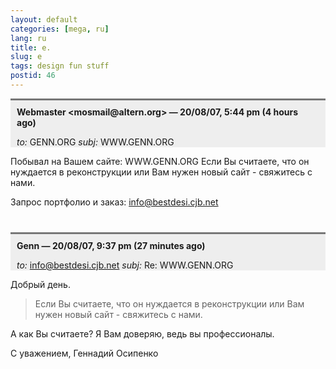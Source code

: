 ```yaml
---
layout: default
categories: [mega, ru]
lang: ru
title: e.
slug: e
tags: design fun stuff 
postid: 46
---
```

<div style="padding: 10px; padding-bottom: 0; background-color: #eee; margin-bottom: 10px; border-top: 3px solid #777;">
<b>Webmaster &lt;mosmail@altern.org&gt; — 20/08/07, 5:44 pm (4 hours ago)</b>

<i>to:</i> GENN.ORG
<i>subj:</i> WWW.GENN.ORG
</div>
Побывал на Вашем сайте: WWW.GENN.ORG
Если Вы считаете, что он нуждается в реконструкции или Вам нужен новый сайт - свяжитесь с нами.

Запрос портфолио и заказ: info@bestdesi.cjb.net

<div style="padding: 10px; padding-bottom: 0; background-color: #eee; margin-top: 40px;  margin-bottom: 10px; border-top: 3px solid #777;">
<b>Genn — 20/08/07, 9:37 pm (27 minutes ago)</b>

<i>to:</i> info@bestdesi.cjb.net
<i>subj:</i> Re: WWW.GENN.ORG
</div>
Добрый день.

> Если Вы считаете, что он нуждается в реконструкции
> или Вам нужен новый сайт - свяжитесь с нами.

А как Вы считаете? Я Вам доверяю, ведь вы профессионалы.

С уважением,
Геннадий Осипенко